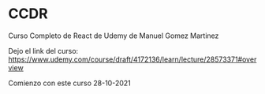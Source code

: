 # CCDR
Curso Completo de React de Udemy de Manuel Gomez Martinez

Dejo el link del curso:
https://www.udemy.com/course/draft/4172136/learn/lecture/28573371#overview

Comienzo con este curso 28-10-2021
